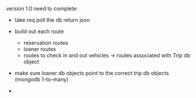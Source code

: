 version 1.0
need to complete:
- take req poll the db return json
- build out each route
    - reservation routes
    - loaner routes
    - routes to check in and out vehicles -> routes associated with Trip db object

- make sure loaner db objects point to the correct trip db objects (mongodb 1-to-many)
- 

